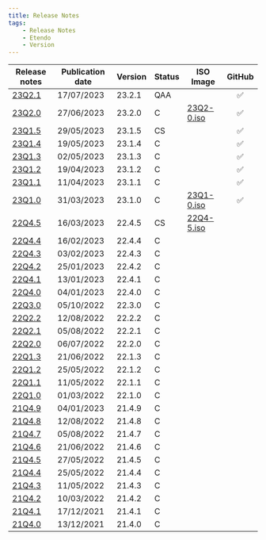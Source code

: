 ```yaml
---
title: Release Notes
tags:
    - Release Notes
    - Etendo
    - Version
---
```


| Release notes | Publication date | Version | Status | ISO Image | GitHub|
| ---           | ---              | ---     | ---    | ---       | :---: |
| [23Q2.1](/docs.etendo.software/about/release-notes/23Q2-1) | 17/07/2023 | 23.2.1 | QAA	| | :white_check_mark:|
| [23Q2.0](/docs.etendo.software/about/release-notes/23Q2-0) | 27/06/2023 | 23.2.0 | C	| [23Q2-0.iso](https://etendo-appliances.s3.eu-west-1.amazonaws.com/etendo/iso/etendo-23Q2.0.iso)| :white_check_mark:|
| [23Q1.5](/docs.etendo.software/about/release-notes/23Q1-5) | 29/05/2023 | 23.1.5 | CS 	| | :white_check_mark:|
| [23Q1.4](/docs.etendo.software/about/release-notes/23Q1-4) | 19/05/2023 | 23.1.4 | C 	| | :white_check_mark:|
| [23Q1.3](/docs.etendo.software/about/release-notes/23Q1-3) | 02/05/2023 | 23.1.3 | C 	| | :white_check_mark:|
| [23Q1.2](/docs.etendo.software/about/release-notes/23Q1-2) | 19/04/2023 | 23.1.2 | C	| | :white_check_mark:|
| [23Q1.1](/docs.etendo.software/about/release-notes/23Q1-1) | 11/04/2023 | 23.1.1 | C  	| | :white_check_mark:|
| [23Q1.0](/docs.etendo.software/about/release-notes/23Q1-0) | 31/03/2023 | 23.1.0 | C  	| [23Q1-0.iso](https://etendo-appliances.s3.eu-west-1.amazonaws.com/etendo/iso/etendo-23Q1.3.iso) | :white_check_mark:| 
| [22Q4.5](/docs.etendo.software/about/release-notes/22Q4-5) | 16/03/2023 | 22.4.5 | CS  | [22Q4-5.iso](https://etendo-appliances.s3.eu-west-1.amazonaws.com/etendo/iso/etendo-22Q4-5.iso)| |
| [22Q4.4](/docs.etendo.software/about/release-notes/22Q4-4) | 16/02/2023 | 22.4.4 | C   | | |
| [22Q4.3](/docs.etendo.software/about/release-notes/22Q4-3) | 03/02/2023 | 22.4.3 | C   | | |
| [22Q4.2](/docs.etendo.software/about/release-notes/22Q4-2) | 25/01/2023 | 22.4.2 | C   | | |
| [22Q4.1](/docs.etendo.software/about/release-notes/22Q4-1) | 13/01/2023 | 22.4.1 | C   | | |
| [22Q4.0](/docs.etendo.software/about/release-notes/22Q4-0) | 04/01/2023 | 22.4.0 | C   | | |
| [22Q3.0](/docs.etendo.software/about/release-notes/22Q3-0) | 05/10/2022 | 22.3.0 | C   | | |
| [22Q2.2](/docs.etendo.software/about/release-notes/22Q2-2) | 12/08/2022 | 22.2.2 | C   | | |
| [22Q2.1](/docs.etendo.software/about/release-notes/22Q2-1) | 05/08/2022 | 22.2.1 | C   | | |
| [22Q2.0](/docs.etendo.software/about/release-notes/22Q2-0) | 06/07/2022 | 22.2.0 | C   | | |
| [22Q1.3](/docs.etendo.software/about/release-notes/22Q1-3) | 21/06/2022 | 22.1.3 | C   | | |
| [22Q1.2](/docs.etendo.software/about/release-notes/22Q1-2) | 25/05/2022 | 22.1.2 | C   | | |
| [22Q1.1](/docs.etendo.software/about/release-notes/22Q1-1) | 11/05/2022 | 22.1.1 | C   | | |
| [22Q1.0](/docs.etendo.software/about/release-notes/22Q1-0) | 01/03/2022 | 22.1.0 | C   | | |
| [21Q4.9](/docs.etendo.software/about/release-notes/21Q4-9) | 04/01/2023 | 21.4.9 | C   | | |
| [21Q4.8](/docs.etendo.software/about/release-notes/21Q4-8) | 12/08/2022 | 21.4.8 | C   | | |
| [21Q4.7](/docs.etendo.software/about/release-notes/21Q4-7) | 05/08/2022 | 21.4.7 | C   | | |
| [21Q4.6](/docs.etendo.software/about/release-notes/21Q4-6) | 21/06/2022 | 21.4.6 | C   | | |
| [21Q4.5](/docs.etendo.software/about/release-notes/21Q4-5) | 27/05/2022 | 21.4.5 | C   | | |
| [21Q4.4](/docs.etendo.software/about/release-notes/21Q4-4) | 25/05/2022 | 21.4.4 | C   | | |
| [21Q4.3](/docs.etendo.software/about/release-notes/21Q4-3) | 11/05/2022 | 21.4.3 | C   | | |
| [21Q4.2](/docs.etendo.software/about/release-notes/21Q4-2) | 10/03/2022 | 21.4.2 | C   | | |
| [21Q4.1](/docs.etendo.software/about/release-notes/21Q4-1) | 17/12/2021 | 21.4.1 | C   | | |
| [21Q4.0](/docs.etendo.software/about/release-notes/21Q4-0) | 13/12/2021 | 21.4.0 | C   | | |